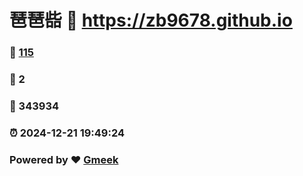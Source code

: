 # 琶琶啙 :link: https://zb9678.github.io 
### :page_facing_up: [115](https://zb9678.github.io/tag.html) 
### :speech_balloon: 2 
### :hibiscus: 343934 
### :alarm_clock: 2024-12-21 19:49:24 
### Powered by :heart: [Gmeek](https://github.com/Meekdai/Gmeek)
